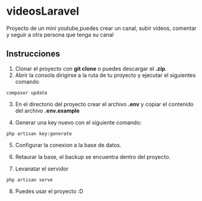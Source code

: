 # videosLaravel
Proyecto de un mini youtube,puedes crear un canal, subir videos, comentar y seguir a otra persona que tenga su canal 

## Instrucciones
1. Clonar el proyecto con **git clone** o puedes descargar el **.zip**.
2. Abrir la consola dirigirse a la ruta de tu proyecto y ejecutar el siguientes comando
  ~~~
  composer update
  ~~~
  
3. En el directorio del proyecto crear el archivo **.env** y copiar el contenido del archivo **.env.example**

4. Generar una key nuevo con el siguiente comando:
 ~~~
 php artisan key:generate 
 
 ~~~
 
 5. Configurar la conexion a la base de datos.
 
 6. Retaurar la base, el backup se encuentra dentro del proyecto.
 
 7. Levanatar el servidor 
 ~~~
 php artisan serve
 
 ~~~
 8. Puedes usar el proyecto :D
  
